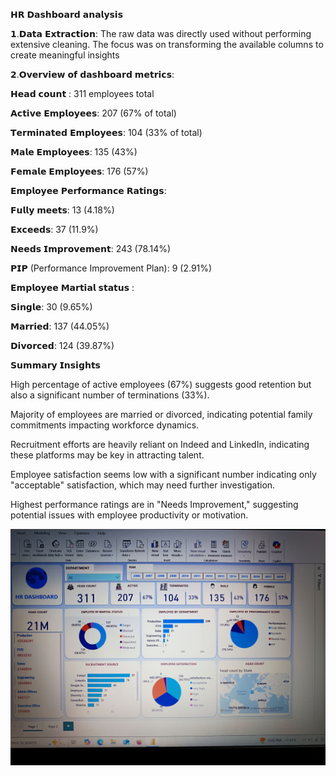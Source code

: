 𝗛𝗥 𝗗𝗮𝘀𝗵𝗯𝗼𝗮𝗿𝗱 𝗮𝗻𝗮𝗹𝘆𝘀𝗶𝘀

𝟭.𝗗𝗮𝘁𝗮 𝗘𝘅𝘁𝗿𝗮𝗰𝘁𝗶𝗼𝗻: The raw data was directly used without performing extensive cleaning. The focus was on transforming the available columns to create meaningful insights

𝟮.𝗢𝘃𝗲𝗿𝘃𝗶𝗲𝘄 𝗼𝗳 𝗱𝗮𝘀𝗵𝗯𝗼𝗮𝗿𝗱 𝗺𝗲𝘁𝗿𝗶𝗰𝘀:

𝗛𝗲𝗮𝗱 𝗰𝗼𝘂𝗻𝘁 : 311 employees total

𝗔𝗰𝘁𝗶𝘃𝗲 𝗘𝗺𝗽𝗹𝗼𝘆𝗲𝗲𝘀: 207 (67% of total)

𝗧𝗲𝗿𝗺𝗶𝗻𝗮𝘁𝗲𝗱 𝗘𝗺𝗽𝗹𝗼𝘆𝗲𝗲𝘀: 104 (33% of total)

𝗠𝗮𝗹𝗲 𝗘𝗺𝗽𝗹𝗼𝘆𝗲𝗲𝘀: 135 (43%)

𝗙𝗲𝗺𝗮𝗹𝗲 𝗘𝗺𝗽𝗹𝗼𝘆𝗲𝗲𝘀: 176 (57%)



𝗘𝗺𝗽𝗹𝗼𝘆𝗲𝗲 𝗣𝗲𝗿𝗳𝗼𝗿𝗺𝗮𝗻𝗰𝗲 𝗥𝗮𝘁𝗶𝗻𝗴𝘀:

𝗙𝘂𝗹𝗹𝘆 𝗺𝗲𝗲𝘁𝘀: 13 (4.18%)

𝗘𝘅𝗰𝗲𝗲𝗱𝘀: 37 (11.9%)

𝗡𝗲𝗲𝗱𝘀 𝗜𝗺𝗽𝗿𝗼𝘃𝗲𝗺𝗲𝗻𝘁: 243 (78.14%)

𝗣𝗜𝗣 (Performance Improvement Plan): 9 (2.91%)


𝗘𝗺𝗽𝗹𝗼𝘆𝗲𝗲 𝗠𝗮𝗿𝘁𝗶𝗮𝗹 𝘀𝘁𝗮𝘁𝘂𝘀 :

𝗦𝗶𝗻𝗴𝗹𝗲: 30 (9.65%)

𝗠𝗮𝗿𝗿𝗶𝗲𝗱: 137 (44.05%)

𝗗𝗶𝘃𝗼𝗿𝗰𝗲𝗱: 124 (39.87%)


𝗦𝘂𝗺𝗺𝗮𝗿𝘆 𝗜𝗻𝘀𝗶𝗴𝗵𝘁𝘀

High percentage of active employees (67%) suggests good retention but also a significant number of terminations (33%).


Majority of employees are married or divorced, indicating potential family commitments impacting workforce dynamics.


Recruitment efforts are heavily reliant on Indeed and LinkedIn, indicating these platforms may be key in attracting talent.


Employee satisfaction seems low with a significant number indicating only "acceptable" satisfaction, which may need further investigation.


Highest performance ratings are in "Needs Improvement," suggesting potential issues with employee productivity or motivation.


![Alt Text](IMG_20250225_184233.jpg)
